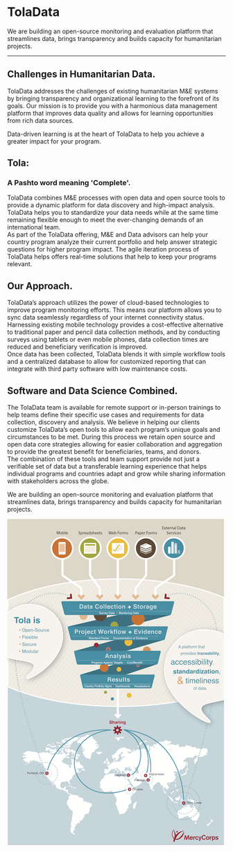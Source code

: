 # TolaData

We are building an open-source monitoring and evaluation platform that streamlines data, brings transparency and builds capacity for humanitarian projects.

---

## Challenges in Humanitarian Data.

TolaData addresses the challenges of existing humanitarian M&E systems by bringing transparency and organizational learning to the forefront of its goals. Our mission is to provide you with a harmonious data management platform that improves data quality and allows for learning opportunities from rich data sources.

Data-driven learning is at the heart of TolaData to help you achieve a greater impact for your program.

## Tola:

### A Pashto word meaning 'Complete'.

TolaData combines M&E processes with open data and open source tools to provide a dynamic platform for data discovery and high-impact analysis. TolaData helps you to standardize your data needs while at the same time remaining flexible enough to meet the ever-changing demands of an international team.  
As part of the TolaData offering, M&E and Data advisors can help your country program analyze their current portfolio and help answer strategic questions for higher program impact. The agile iteration process of TolaData helps offers real-time solutions that help to keep your programs relevant.

## Our Approach.

TolaData’s approach utilizes the power of cloud-based technologies to improve program monitoring efforts. This means our platform allows you to sync data seamlessly regardless of your internet connectivity status.  
Harnessing existing mobile technology provides a cost-effective alternative to traditional paper and pencil data collection methods, and by conducting surveys using tablets or even mobile phones, data collection times are reduced and beneficiary verification is improved.  
Once data has been collected, TolaData blends it with simple workflow tools and a centralized database to allow for customized reporting that can integrate with third party software with low maintenance costs.

## Software and Data Science Combined.

The TolaData team is available for remote support or in-person trainings to help teams define their specific use cases and requirements for data collection, discovery and analysis. We believe in helping our clients customize TolaData’s open tools to allow each program’s unique goals and circumstances to be met. During this process we retain open source and open data core strategies allowing for easier collaboration and aggregation to provide the greatest benefit for beneficiaries, teams, and donors.  
The combination of these tools and team support provide not just a verifiable set of data but a transferable learning experience that helps individual programs and countries adapt and grow while sharing information with stakeholders across the globe.

We are building an open-source monitoring and evaluation platform that streamlines data, brings transparency and builds capacity for humanitarian projects.

![](images/Infographic.png)

